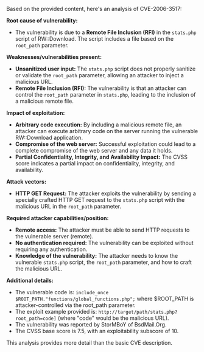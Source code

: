 Based on the provided content, here's an analysis of CVE-2006-3517:

**Root cause of vulnerability:**

*   The vulnerability is due to a **Remote File Inclusion (RFI)** in the `stats.php` script of RW::Download. The script includes a file based on the `root_path` parameter.

**Weaknesses/vulnerabilities present:**

*   **Unsanitized user input:** The `stats.php` script does not properly sanitize or validate the `root_path` parameter, allowing an attacker to inject a malicious URL.
*   **Remote File Inclusion (RFI):** The vulnerability is that an attacker can control the `root_path` parameter in `stats.php`, leading to the inclusion of a malicious remote file.

**Impact of exploitation:**

*   **Arbitrary code execution:** By including a malicious remote file, an attacker can execute arbitrary code on the server running the vulnerable RW::Download application.
*   **Compromise of the web server:** Successful exploitation could lead to a complete compromise of the web server and any data it holds.
*   **Partial Confidentiality, Integrity, and Availability Impact:** The CVSS score indicates a partial impact on confidentiality, integrity, and availability.

**Attack vectors:**

*   **HTTP GET Request:** The attacker exploits the vulnerability by sending a specially crafted HTTP GET request to the `stats.php` script with the malicious URL in the `root_path` parameter.

**Required attacker capabilities/position:**

*   **Remote access:** The attacker must be able to send HTTP requests to the vulnerable server (remote).
*   **No authentication required:** The vulnerability can be exploited without requiring any authentication.
*   **Knowledge of the vulnerability:** The attacker needs to know the vulnerable `stats.php` script, the `root_path` parameter, and how to craft the malicious URL.

**Additional details:**

*   The vulnerable code is: `include_once $ROOT_PATH."functions/global_functions.php";` where $ROOT_PATH is attacker-controlled via the root_path parameter.
*   The exploit example provided is: `http://target/path/stats.php?root_path=code]` (where "code" would be the malicious URL).
*   The vulnerability was reported by StorMBoY of BsdMail.Org.
*   The CVSS base score is 7.5, with an exploitability subscore of 10.

This analysis provides more detail than the basic CVE description.
